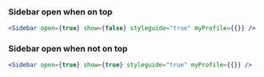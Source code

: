 ### Sidebar open when on top

```jsx
<Sidebar open={true} show={false} styleguide="true" myProfile={{}} />
```

### Sidebar open when not on top

```jsx
<Sidebar open={true} show={true} styleguide="true" myProfile={{}} />
```
